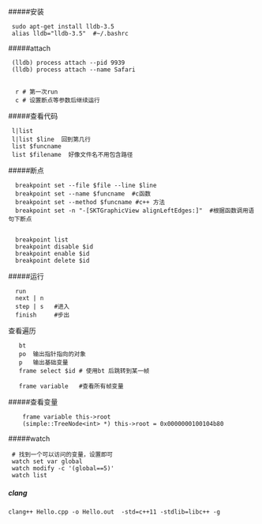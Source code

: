 #####安装
```
 sudo apt-get install lldb-3.5   
 alias lldb="lldb-3.5"  #~/.bashrc
```
#####attach
```
 (lldb) process attach --pid 9939  
 (lldb) process attach --name Safari


  r # 第一次run
  c # 设置断点等参数后继续运行
```

#####查看代码

```
 l|list  
 l|list $line  回到第几行
 list $funcname  
 list $filename  好像文件名不用包含路径
```

#####断点

```
  breakpoint set --file $file --line $line
  breakpoint set --name $funcname  #c函数
  breakpoint set --method $funcname #c++ 方法
  breakpoint set -n "-[SKTGraphicView alignLeftEdges:]"  #根据函数调用语句下断点


  breakpoint list
  breakpoint disable $id
  breakpoint enable $id
  breakpoint delete $id
```
#####运行
```
  run
  next | n
  step | s   #进入
  finish     #步出
```

查看遍历
```
   bt
   po  输出指针指向的对象
   p   输出基础变量
   frame select $id # 使用bt 后跳转到某一帧

   frame variable   #查看所有帧变量
```
#####查看变量
```
    frame variable this->root
    (simple::TreeNode<int> *) this->root = 0x0000000100104b80
```

#####watch 
```
 # 找到一个可以访问的变量，设置即可
 watch set var global
 watch modify -c '(global==5)'
 watch list
```


##### clang

```
clang++ Hello.cpp -o Hello.out  -std=c++11 -stdlib=libc++ -g
```